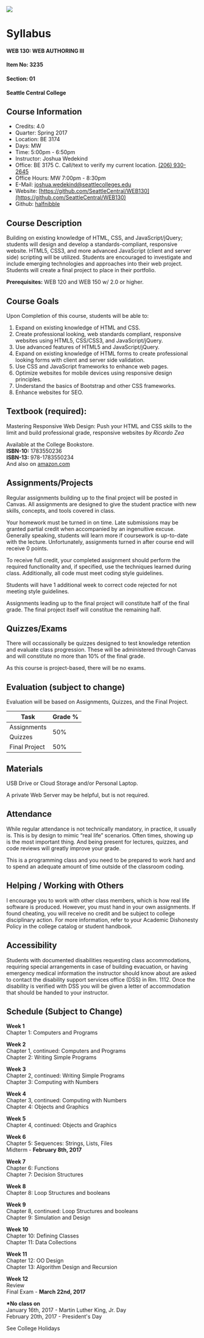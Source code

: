 ![](SeattleCentralLogo.png)
# Syllabus

#### WEB 130: WEB AUTHORING III
#### Item No: 3235
#### Section: 01
#### Seattle Central College

## Course Information

* Credits: 4.0 
* Quarter: Spring 2017
* Location: BE 3174
* Days: MW
* Time: 5:00pm - 6:50pm
* Instructor: Joshua Wedekind
* Office: BE 3175 C. Call/text to verify my current location. [(206) 930-2645](tel:+12069302645)
* Office Hours:  MW 7:00pm - 8:30pm
* E-Mail: [joshua.wedekind@seattlecolleges.edu](mailto:joshua.wedekind@seattlecolleges.edu)
* Website: [https://github.com/SeattleCentral/WEB130](https://github.com/SeattleCentral/WEB130)
* Github: [halfnibble](https://github.com/halfnibble)

## Course Description

Building on existing knowledge of HTML, CSS, and JavaScript/jQuery; students will design and develop a standards-compliant, responsive website. HTML5, CSS3, and more advanced JavaScript (client and server side) scripting will be utilized. Students are encouraged to investigate and include emerging technologies and approaches into their web project. Students will create a final project to place in their portfolio.

**Prerequisites:** WEB 120 and WEB 150 w/ 2.0 or higher.
 
## Course Goals

Upon Completion of this course, students will be able to:
			
1. Expand on existing knowledge of HTML and CSS.
2. Create professional looking, web standards compliant, responsive websites using HTML5, CSS/CSS3, and JavaScript/jQuery.
3. Use advanced features of HTML5 and JavaScript/jQuery.
3. Expand on existing knowledge of HTML forms to create professional looking forms with client and server side validation.
5. Use CSS and JavaScript frameworks to enhance web pages.
6. Optimize websites for mobile devices using responsive design principles.
7. Understand the basics of Bootstrap and other CSS frameworks.
8. Enhance websites for SEO.


## Textbook (required):

Mastering Responsive Web Design: Push your HTML and CSS skills to the limit and build professional grade, responsive websites
<cite>by Ricardo Zea</cite>

Available at the College Bookstore.<br>
**ISBN-10:** 1783550236<br>
**ISBN-13:** 978-1783550234<br>
And also on [amazon.com](https://www.amazon.com/Mastering-Responsive-Web-Design-Ricardo/dp/1783550236/ref=sr_1_1?ie=UTF8&qid=1491179215&sr=8-1&keywords=mastering+responsive+design)

## Assignments/Projects

Regular assignments building up to the final project will be posted in Canvas. All assignments are designed to give the student practice with new skills, concepts, and tools covered in class.

Your homework must be turned in on time. Late submissions may be granted partial credit when accompanied by an ingenuitive excuse. Generally speaking, students will learn more if coursework is up-to-date with the lecture. Unfortunately, assignments turned in after course end will receive 0 points. 

To receive full credit, your completed assignment should perform the required functionality and, if specified, use the techniques learned during class. Additionally, all code must meet coding style guidelines. 

Students will have 1 additional week to correct code rejected for not meeting style guidelines. 

Assignments leading up to the final project will constitute half of the final grade. The final project itself will constitue the remaining half.

## Quizzes/Exams

There will occassionally be quizzes designed to test knowledge retention and evaluate class progression. These will be administered through Canvas and will constitute no more than 10% of the final grade.

As this course is project-based, there will be no exams.

## Evaluation (subject to change)

Evaluation will be based on Assignments, Quizzes, and the Final Project.

<table>
	<thead>
		<tr>
			<th>Task</th>
			<th>Grade %</th>
		</tr>
	</thead>
	<tbody>
		<tr>
			<td>Assignments</td>
			<td rowspan="2">50%</td>
		</tr>
		<tr>
			<td>Quizzes</td>
		</tr>
		<tr>
			<td>Final Project</td>
			<td>50%</td>
		</tr>
	</tbody>
</table>

## Materials

USB Drive or Cloud Storage and/or Personal Laptop.

A private Web Server may be helpful, but is not required.

## Attendance 

While regular attendance is not technically mandatory, in practice, it usually is. This is by design to mimic “real life” scenarios. Often times, showing up is the most important thing. And being present for lectures, quizzes, and code reviews will greatly improve your grade.  

This is a programming class and you need to be prepared to work hard and to spend an adequate amount of time outside of the classroom coding.   

## Helping / Working with Others

I encourage you to work with other class members, which is how real life software is produced. However,  you must hand in your own assignments. If found cheating,  you will receive no credit and be subject to college disciplinary action. For more information, refer to your Academic Dishonesty Policy in the college catalog or student handbook.

## Accessibility

Students with documented disabilities requesting class accommodations, requiring special arrangements in case of building evacuation, or having emergency medical information the instructor should know about are asked to contact the disability support services office (DSS) in Rm. 1112. Once the disability is verified with DSS you will be given a letter of accommodation that should be handed to your instructor.


## Schedule (Subject to Change)

**Week 1**<br>
Chapter 1: Computers and Programs

**Week 2**<br>
Chapter 1, continued: Computers and Programs<br>
Chapter 2: Writing Simple Programs

**Week 3**<br>
Chapter 2, continued: Writing Simple Programs<br>
Chapter 3: Computing with Numbers

**Week 4**<br>
Chapter 3, continued: Computing with Numbers<br>
Chapter 4: Objects and Graphics

**Week 5**<br>
Chapter 4, continued: Objects and Graphics

**Week 6**<br>
Chapter 5: Sequences: Strings, Lists, Files<br>
Midterm - **February 8th, 2017**

**Week 7**<br>
Chapter 6: Functions<br>
Chapter 7: Decision Structures

**Week 8**<br>
Chapter 8: Loop Structures and booleans

**Week 9**<br>
Chapter 8, continued: Loop Structures and booleans<br>
Chapter 9: Simulation and Design

**Week 10**<br>
Chapter 10: Defining Classes<br>
Chapter 11: Data Collections

**Week 11**<br>
Chapter 12: OO Design<br>
Chapter 13: Algorithm Design and Recursion

**Week 12**<br>
Review<br>
Final Exam - **March 22nd, 2017**

**\*No class on**<br>
January 16th, 2017 - Martin Luther King, Jr. Day<br>
February 20th, 2017 - President's Day

See College Holidays

